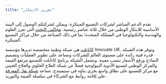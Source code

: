 ```yaml
---
title: "تعزيز الابتكار"
---
```

نقدم الدعم المباشر لشركات التصنيع المبتكرة. ويمكن لشركتكم الوصول إلى البنية الأساسية للابتكار الوطني من خلال ثلاثة عناصر رئيسية.
[مجالس البحث](http://www.rcuk.ac.uk/) التي تعزز العلوم والهندسة والتكنولوجيا في المملكة المتحدة؛ بما في ذلك الصناعة من خلال مراكز التصنيع المبتكرة.

[كاتابلت](https://catapult.org.uk/) هي شبكة وطنية متخصصة تديرها مؤسسة Innovate UK. وتوفر هذه الشبكة قدرة فنية رائدة على مستوى العالم للشركات وتساعد على تطوير العمليات وتصميم النماذج ورفع الأسعار بنسب معينة. وتشمل الشبكة برنامج كاتابلت للتصنيع مرتفع القيمة والمركز الوطني لتصنيع الأدوية البيولوجية فضلاً عن شبكة العلاج الخلوي والعلاج الجيني مع مركز للتصنيع على نطاق واسع يجري بناؤه في ستيفيندج.
تساعد [شبكة نقل المعرفة](https://ktn-uk.co.uk/) على إقامة روابط مع الشركاء في سلسلة القيمة والتوريد.
